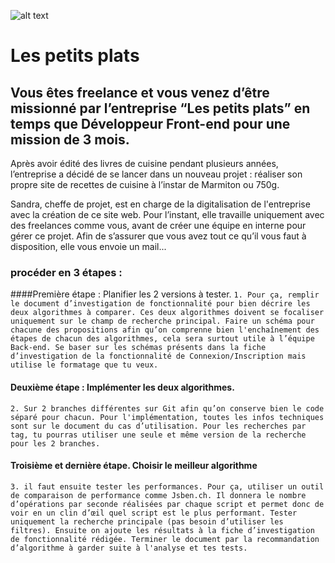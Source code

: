 
![alt text](https://github.com/acapolungo//adriencapolungo_7_05102021/blob/main/image.jpg?raw=true)

# Les petits plats
## Vous êtes freelance et vous venez d’être missionné par l’entreprise “Les petits plats” en temps que Développeur Front-end pour une mission de 3 mois.

Après avoir édité des livres de cuisine pendant plusieurs années, l’entreprise a décidé de se lancer dans un nouveau projet : réaliser son propre site de recettes de cuisine à l’instar de Marmiton ou 750g.

Sandra, cheffe de projet, est en charge de la digitalisation de l'entreprise avec la création de ce site web. Pour l’instant, elle travaille uniquement avec des freelances comme vous, avant de créer une équipe en interne pour gérer ce projet. Afin de s’assurer que vous avez tout ce qu’il vous faut à disposition, elle vous envoie un mail...

### procéder en 3 étapes :
####Première étape : Planifier les 2 versions à tester.
`1. Pour ça, remplir le document d’investigation de fonctionnalité pour bien décrire les deux algorithmes à comparer. Ces deux algorithmes doivent se focaliser uniquement sur le champ de recherche principal. Faire un schéma pour chacune des propositions afin qu’on comprenne bien l'enchaînement des étapes de chacun des algorithmes, cela sera surtout utile à l’équipe Back-end. Se baser sur les schémas présents dans la fiche d’investigation de la fonctionnalité de Connexion/Inscription mais utilise le formatage que tu veux.`

#### Deuxième étape : Implémenter les deux algorithmes.
`2. Sur 2 branches différentes sur Git afin qu’on conserve bien le code séparé pour chacun. Pour l'implémentation, toutes les infos techniques sont sur le document du cas d’utilisation. Pour les recherches par tag, tu pourras utiliser une seule et même version de la recherche pour les 2 branches.`

#### Troisième et dernière étape. Choisir le meilleur algorithme
`3. il faut ensuite tester les performances. Pour ça, utiliser un outil de comparaison de performance comme Jsben.ch. Il donnera le nombre d’opérations par seconde réalisées par chaque script et permet donc de voir en un clin d’œil quel script est le plus performant. Tester uniquement la recherche principale (pas besoin d’utiliser les filtres). Ensuite on ajoute les résultats à la fiche d’investigation de fonctionnalité rédigée. Terminer le document par la recommandation d’algorithme à garder suite à l'analyse et tes tests.`
